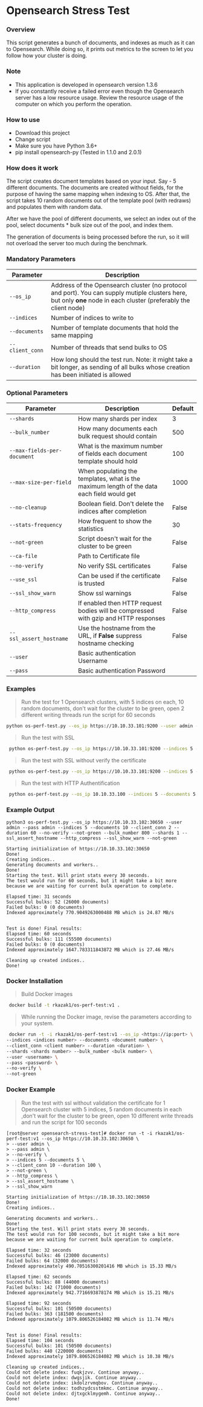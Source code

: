 # Opensearch Stress Test

### Overview
This script generates a bunch of documents, and indexes as much as it can to Opensearch. While doing so, it prints out metrics to the screen to let you follow how your cluster is doing. 

### Note
* This application is developed in opensearch version 1.3.6
* If you constantly receive a failed error even though the Opensearch server has a low resource usage. Review the resource usage of the computer on which you perform the operation.

### How to use
* Download this project
* Change script
* Make sure you have Python 3.6+
* pip install opensearch-py (Tested in 1.1.0 and 2.0.1)


### How does it work
The script creates document templates based on your input. Say - 5 different documents.
The documents are created without fields, for the purpose of having the same mapping when indexing to OS.
After that, the script takes 10 random documents out of the template pool (with redraws) and populates them with random data.

After we have the pool of different documents, we select an index out of the pool, select documents * bulk size out of the pool, and index them.

The generation of documents is being processed before the run, so it will not overload the server too much during the benchmark.

### Mandatory Parameters
| Parameter | Description |
| --- | --- |
| `--os_ip` | Address of the Opensearch cluster (no protocol and port). You can supply mutiple clusters here, but only **one** node in each cluster (preferably the client node) |
| `--indices` | Number of indices to write to |
| `--documents` | Number of template documents that hold the same mapping |
| ` --client_conn `   | Number of threads that send bulks to OS |
| `--duration` | How long should the test run. Note: it might take a bit longer, as sending of all bulks whose creation has been initiated is allowed |


### Optional Parameters
| Parameter | Description | Default
| --- | --- | --- |
| `--shards` | How many shards per index |3|
| `--bulk_number` | How many documents each bulk request should contain |500|
| `--max-fields-per-document` | What is the maximum number of fields each document template should hold |100|
| `--max-size-per-field` | When populating the templates, what is the maximum length of the data each field would get |1000|
| `--no-cleanup` | Boolean field. Don't delete the indices after completion |False|
| `--stats-frequency` | How frequent to show the statistics |30|
| `--not-green` | Script doesn't wait for the cluster to be green |False|
| `--ca-file` | Path to Certificate file ||
| `--no-verify` | No verify SSL certificates |False|
| `--use_ssl` | Can be used if the certificate is trusted |False|
|`--ssl_show_warn` | Show ssl warnings |False|
|`--http_compress` | If enabled then HTTP request bodies will be compressed with gzip and HTTP responses |False|
|`--ssl_assert_hostname` | Use the hostname from the URL, if **False** suppress hostname checking |False|
| `--user` | Basic authentication Username ||
| `--pass` | Basic authentication Password ||




### Examples
> Run the test for 1 Opensearch clusters, with 5 indices on each, 10 random documents, don't wait for the cluster to be green, open 2 different writing threads run the script for 60 seconds
```bash
python os-perf-test.py --os_ip https://10.10.33.101:9200 --user admin --pass admin --indices 5 --documents 10 --client_conn 2 --duration 60 --no-verify --not-green --shards 1
```

> Run the test with SSL
```bash
 python os-perf-test.py --os_ip https://10.10.33.101:9200 --indices 5 --documents 5 --client_conn 2  --duration 120 --ca-file /path/ca.pem
```

> Run the test with SSL without verify the certificate
```bash
 python os-perf-test.py --os_ip https://10.10.33.101:9200 --indices 5 --documents 5 --client_conn 1 --duration 120 --no-verify
```

> Run the test with HTTP Authentification
```bash
 python os-perf-test.py --os_ip 10.10.33.100 --indices 5 --documents 5 --client_conn 1 --duration 120 --user admin --pass admin
```

### Example Output
```
python3 os-perf-test.py --os_ip https://10.10.33.102:30650 --user admin --pass admin --indices 5 --documents 10 --client_conn 2 --duration 60 --no-verify --not-green --bulk_number 800 --shards 1 --ssl_assert_hostname --http_compress --ssl_show_warn --not-green

Starting initialization of https://10.10.33.102:30650
Done!
Creating indices..
Generating documents and workers..
Done!
Starting the test. Will print stats every 30 seconds.
The test would run for 60 seconds, but it might take a bit more because we are waiting for current bulk operation to complete.

Elapsed time: 31 seconds
Successful bulks: 52 (26000 documents)
Failed bulks: 0 (0 documents)
Indexed approximately 770.9049263000488 MB which is 24.87 MB/s


Test is done! Final results:
Elapsed time: 60 seconds
Successful bulks: 111 (55500 documents)
Failed bulks: 0 (0 documents)
Indexed approximately 1647.783311843872 MB which is 27.46 MB/s

Cleaning up created indices..
Done!
```


### Docker Installation

> Build Docker images
```bash
 docker build -t rkazak1/os-perf-test:v1 .
```
> While running the Docker image, revise the parameters according to your system.
```bash
 docker run -t -i rkazak1/os-perf-test:v1 --os_ip <https://ip:port> \
--indices <indices number> --documents <document number> \
--client_conn <client number> --duration <duration> \
--shards <shards number> --bulk_number <bulk number> \
--user <username> \
--pass <password> \
--no-verify \
--not-green
```


### Docker Example
> Run the test with ssl without validation the certificate for 1 Opensearch cluster with 5 indices, 5 random documents  in each ,don't wait for the cluster to be green, open 10 different write threads and run the script for 100 seconds
````
[root@server opensearch-stress-test]# docker run -t -i rkazak1/os-perf-test:v1 --os_ip https://10.10.33.102:30650 \
> --user admin \
> --pass admin \
> --no-verify \
> --indices 5 --documents 5 \
> --client_conn 10 --duration 100 \
> --not-green \
> --http_compress \
> --ssl_assert_hostname \
> --ssl_show_warn

Starting initialization of https://10.10.33.102:30650
Done!
Creating indices..

Generating documents and workers..
Done!
Starting the test. Will print stats every 30 seconds.
The test would run for 100 seconds, but it might take a bit more because we are waiting for current bulk operation to complete.

Elapsed time: 32 seconds
Successful bulks: 46 (23000 documents)
Failed bulks: 64 (32000 documents)
Indexed approximately 490.70516300201416 MB which is 15.33 MB/s

Elapsed time: 62 seconds
Successful bulks: 88 (44000 documents)
Failed bulks: 142 (71000 documents)
Indexed approximately 942.7716693878174 MB which is 15.21 MB/s

Elapsed time: 92 seconds
Successful bulks: 101 (50500 documents)
Failed bulks: 363 (181500 documents)
Indexed approximately 1079.806526184082 MB which is 11.74 MB/s


Test is done! Final results:
Elapsed time: 104 seconds
Successful bulks: 101 (50500 documents)
Failed bulks: 440 (220000 documents)
Indexed approximately 1079.806526184082 MB which is 10.38 MB/s

Cleaning up created indices..
Could not delete index: fuqkjzvv. Continue anyway..
Could not delete index: dwgsjik. Continue anyway..
Could not delete index: ikdolzrvmqbov. Continue anyway..
Could not delete index: todhzydcsstmkmc. Continue anyway..
Could not delete index: djtxgcklmygemh. Continue anyway..
Done!

